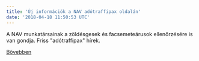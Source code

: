```yaml
---
title: 'Új információk a NAV adótraffipax oldalán'
date: '2018-04-18 11:50:53 UTC'
---
```


A NAV munkatársainak a zöldésgesek és facsemeteárusok ellenőrzésére is van gondja. Friss "adótraffipax" hírek.


[Bővebben](https://ift.tt/2EWMKoi)
